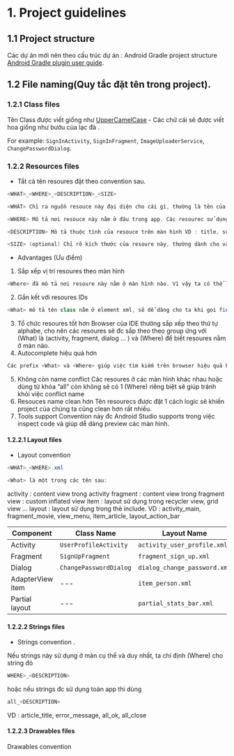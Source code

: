 # 1. Project guidelines 
## 1.1 Project structure 
Các dự án mới nên theo cấu trúc dự án : Android Gradle project structure [Android Gradle plugin user guide](http://tools.android.com/tech-docs/new-build-system/user-guide#TOC-Project-Structure).
## 1.2 File naming(Quy tắc đặt tên trong project).
### 1.2.1 Class files 
Tên Class được viết giống như [UpperCamelCase](http://en.wikipedia.org/wiki/CamelCase) - Các chữ cái sẽ được viết hoa giống như bướu của lạc đà .

For example: `SignInActivity`, `SignInFragment`, `ImageUploaderService`, `ChangePasswordDialog`.
### 1.2.2 Resources files
* Tất cả tên resoures đặt theo convention sau.
```java
<WHAT>_<WHERE>_<DESCRIPTION>_<SIZE> 
```
```java
<WHAT> Chỉ ra nguồn resouce này đại diện cho cái gì, thường là tên của View Class để giới hạn sự lựa chọn của resoure này. VD : MainActivity → activity , BaseFragment → fragment ...
 ```
```java
<WHERE> Mô tả nơi resouce này nằm ở đâu trong app. Các resourec sử dụng ở nhiều màn thường đặt là all, còn các phần cụ thể khác sẽ phải chỉ cụ thể vị trị của phần đó VD : MainActivity → main, MovieFragment → movie ... 
```
```java
<DESCRIPTION> Mô tả thuộc tính của resouce trên màn hình VD : title, sub_title ...
```
```java
<SIZE> (optional) Chỉ rõ kích thước của resoure này, thường dành cho và dimensions VD : 24dp, small, big …
```
* Advantages (Ưu điểm)
1. Sắp xếp vị trí resoures theo màn hình
```java
<Where> đã mô tả nơi resoure này nằm ở màn hình nào. Vì vậy ta có thể lấy các resourecs như ảnh, dimens, string ở màn hình cụ thể
```
2. Gắn kết với resoures IDs
```java 
<What> mô tả tên class nằm ở element xml, sẽ dễ dàng cho ta khi gọi findViewById() 
```
3. Tổ chức resoures tốt hơn
Browser của IDE thường sắp xếp theo thứ tự alphabe, cho nên các resoures sẽ đc sắp theo theo group ứng với (What) là (activity, fragment, dialog … ) và (Where) để biết resoures nằm ở màn nào.
4. Autocomplete hiệu quả hơn
```java
Các prefix <What> và <Where> giúp việc tìm kiếm trên browser hiệu quả hơn khi chỉ cần nhập keyword các prefix này để thu gọn kết quả danh sách tìm k
```
5. Không còn name conflict
Các resoures ở các màn hình khác nhau hoặc dùng từ khóa “all” còn không sẽ có 1 (Where) riêng biệt sẽ giúp tránh khỏi việc conflict name
6. Resouces name clean hơn
Tên resourecs được đặt 1 cách logic sẽ khiến project của chúng ta cũng clean hơn rất nhiều.
7. Tools support
Convention này đc Android Studio supports trong việc inspect code và giúp dễ dàng preview các màn hình.

#### 1.2.2.1 Layout files
* Layout convention 
```java
<WHAT>_<WHERE>.xml
```
```java
<What> là một trong các tên sau:  
```
activity : content view trong activity fragment : content view trong fragment view : custom inflated view item : layout sử dụng trong recycler view, grid view … layout : layout sử dụng trong thẻ include.
VD : activity_main, fragment_movie, view_menu, item_article, layout_action_bar

| Component        | Class Name             | Layout Name                   |
| ---------------- | ---------------------- | ----------------------------- |
| Activity         | `UserProfileActivity`  | `activity_user_profile.xml`   |
| Fragment         | `SignUpFragment`       | `fragment_sign_up.xml`        |
| Dialog           | `ChangePasswordDialog` | `dialog_change_password.xml`  |
| AdapterView item | ---                    | `item_person.xml`             |
| Partial layout   | ---                    | `partial_stats_bar.xml`       |

#### 1.2.2.2 Strings files
* Strings convention .

Nếu strings này sử dụng ở màn cụ thể và duy nhất, ta chỉ định (Where) cho string đó 
```java
WHERE>_<DESCRIPTION>
```
hoặc nếu strings đc sử dụng toàn app thì dùng 
```java
all_<DESCRIPTION>
```
VD : article_title, error_message, all_ok, all_close

#### 1.2.2.3 Drawables files
Drawables convention 
